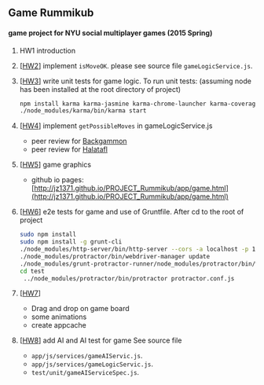 ## Game Rummikub
#### game project for NYU social multiplayer games (2015 Spring)

1. HW1 introduction

2. [[HW2](http://github.com/jz1371/PROJECT_Rummikub/tree/hw2)] implement `isMoveOK`.
   please see source file `gameLogicService.js`.

3. [[HW3](http://github.com/jz1371/PROJECT_Rummikub/tree/hw3)]  write unit tests for game logic. To run unit tests: (assuming node has been installed at the root directory of project)

    ```bash
    npm install karma karma-jasmine karma-chrome-launcher karma-coverage  --save-dev
    ./node_modules/karma/bin/karma start
    ```
4. [[HW4](http://github.com/jz1371/PROJECT_Rummikub/tree/hw4)] implement `getPossibleMoves` in gameLogicService.js
    * peer review for [Backgammon](https://github.com/ibtawfik/Backgammon/commit/c1a68db3284487c23a6468614023fe01b40fe7bc)
    * peer review for [Halatafl](https://github.com/ColinZang/Halatafl/tree/master/PeerReview_jz)

5. [[HW5](http://github.com/jz1371/PROJECT_Rummikub/tree/hw5)] game graphics
   * github io pages: [http://jz1371.github.io/PROJECT_Rummikub/app/game.html](http://jz1371.github.io/PROJECT_Rummikub/app/game.html)

6. [[HW6](http://github.com/jz1371/PROJECT_Rummikub/tree/hw6)] e2e tests for game and use of Gruntfile. 
 After cd to the root of project
   ```bash
   sudo npm install
   sudo npm install -g grunt-cli
   ./node_modules/http-server/bin/http-server --cors -a localhost -p 1371
   ./node_modules/protractor/bin/webdriver-manager update
   ./node_modules/grunt-protractor-runner/node_modules/protractor/bin/webdriver-manager update
   cd test
    ../node_modules/protractor/bin/protractor protractor.conf.js
   ```

7. [[HW7](http://github.com/jz1371/PROJECT_Rummikub/tree/hw7)]
   * Drag and drop on game board
   * some animations
   * create appcache

8. [[HW8](http://github.com/jz1371/PROJECT_Rummikub/tree/hw8)] add AI and AI test for game
   See source file
   * `app/js/services/gameAIServic.js`.
   * `app/js/services/gameLogicServic.js`.
   * `test/unit/gameAIServiceSpec.js`.

